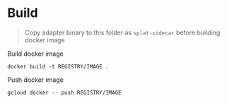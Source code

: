 # Build

> Copy adapter binary to this folder as `splat-sidecar` before building docker image

Build docker image

```
docker build -t REGISTRY/IMAGE .
```

Push docker image

```
gcloud docker -- push REGISTRY/IMAGE
```
